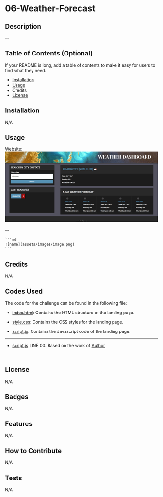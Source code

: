 # 06-Weather-Forecast

## Description

--

## Table of Contents (Optional)

If your README is long, add a table of contents to make it easy for users to find what they need.

- [Installation](#installation)
- [Usage](#usage)
- [Credits](#credits)
- [License](#license)

## Installation

N/A

## Usage

Website: 
![Website](assets/images/website.png)

--

    ```md
    ![name](assets/images/image.png)
    ```

## Credits

N/A

## Codes Used

The code for the challenge can be found in the following file:

- [index.html](/src/index.html): Contains the HTML structure of the landing page.

- [style.css](/src/style.css): Contains the CSS styles for the landing page.

- [script.js](/src/script.js): Contains the Javascript code of the landing page.

--------------

- [script.js](/src/script.js) LINE 00: Based on the work of [Author](link)

```
    

```

## License

N/A

## Badges

N/A

## Features

N/A

## How to Contribute

N/A

## Tests

N/A
